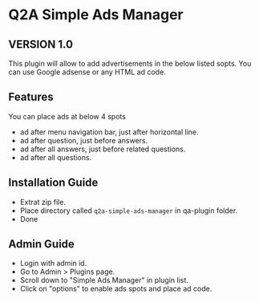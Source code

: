 Q2A Simple Ads Manager
======================
VERSION 1.0
-----------

This plugin will allow to add advertisements in the below listed sopts. You can use Google adsense or any HTML ad code. 

Features
--------
You can place ads at below 4 spots
- ad after menu navigation bar, just after horizontal line.
- ad after question, just before answers.
- ad after all answers, just before related questions.
- ad after all questions.

Installation Guide
------------------
- Extrat zip file.
- Place directory called `q2a-simple-ads-manager` in qa-plugin folder.
- Done

Admin Guide
-----------
- Login with admin id.
- Go to Admin > Plugins page.
- Scroll down to "Simple Ads Manager" in plugin list.
- Click on "options" to enable ads spots and place ad code.
